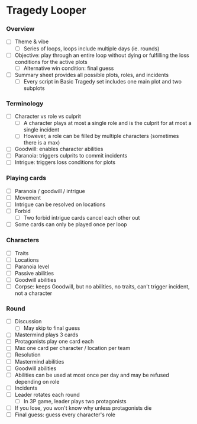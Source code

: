 # Tragedy Looper

### Overview

- [ ] Theme & vibe
  - [ ] Series of loops, loops include multiple days (ie. rounds)
- [ ] Objective: play through an entire loop without dying or fulfilling the loss conditions for the active plots
  - [ ] Alternative win condition: final guess
- [ ] Summary sheet provides all possible plots, roles, and incidents
  - [ ] Every script in Basic Tragedy set includes one main plot and two subplots

### Terminology

- [ ] Character vs role vs culprit
  - [ ] A character plays at most a single role and is the culprit for at most a single incident
  - [ ] However, a role can be filled by multiple characters (sometimes there is a max)
- [ ] Goodwill: enables character abilities
- [ ] Paranoia: triggers culprits to commit incidents
- [ ] Intrigue: triggers loss conditions for plots

### Playing cards

- [ ] Paranoia / goodwill / intrigue
- [ ] Movement
- [ ] Intrigue can be resolved on locations
- [ ] Forbid
  - [ ] Two forbid intrigue cards cancel each other out
- [ ] Some cards can only be played once per loop

### Characters

- [ ] Traits
- [ ] Locations
- [ ] Paranoia level
- [ ] Passive abilities
- [ ] Goodwill abilities
- [ ] Corpse: keeps Goodwill, but no abilities, no traits, can't trigger incident, not a character

### Round

- [ ] Discussion
  - [ ] May skip to final guess
- [ ] Mastermind plays 3 cards
- [ ] Protagonists play one card each
- [ ] Max one card per character / location per team
- [ ] Resolution
- [ ] Mastermind abilities
- [ ] Goodwill abilities
- [ ] Abilities can be used at most once per day and may be refused depending on role
- [ ] Incidents
- [ ] Leader rotates each round
  - [ ] In 3P game, leader plays two protagonists
- [ ] If you lose, you won't know why unless protagonists die
- [ ] Final guess: guess every character's role
